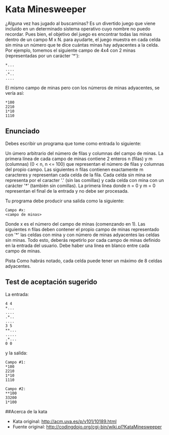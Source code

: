 # Kata Minesweeper

¿Alguna vez has jugado al buscaminas? Es un divertido juego que viene incluído en un determinado sistema operativo cuyo nombre no puedo recordar. Pues bien, el objetivo del juego es encontrar todas las minas dentro de un campo M x N. para ayudarte, el juego muestra en cada celda sin mina un número que te dice cuántas minas hay adyacentes a la celda. Por ejemplo, tomemos el siguiente campo de 4x4 con 2 minas (representadas por un carácter '*'):
```
*...
....
.*..
....
```

El mismo campo de minas pero con los números de minas adyacentes, se vería así:
```
*100
2210
1*10
1110
```

## Enunciado
Debes escribir un programa que tome como entrada lo siguiente:

Un úmero arbitrario del número de filas y columnas del campo de minas. La primera línea de cada campo de minas contiene 2 enteros n (filas) y m (columnas) (0 < n, n <= 100) que representan el número de filas y columnas del propio campo. Las siguientes n filas contienen exactamente m caracteres y representan cada celda de la fila. Cada celda sin mina se representa por el caracter '.' (sin las comillas) y cada celda con mina con un carácter '*' (también sin comillas). La primera línea donde n = 0 y m = 0 representan el final de la entrada y no debe ser procesada.

Tu programa debe producir una salida como la siguiente:
```
Campo #x:
<campo de minas>
```

Donde x es el número del campo de minas (comenzando en 1). Las siguientes n filas deben contener el propio campo de minas representado con '*' las celdas con mina y con número de minas adyacentes las celdas sin minas. 
Todo esto, deberás repetirlo por cada campo de minas definido en la entrada del usuario.
Debe haber una línea en blanco entre cada campo de minas.

Pista
Como habrás notado, cada celda puede tener un máximo de 8 celdas adyacentes.
## Test de aceptación sugerido
La entrada:
```
4 4
*...
....
.*..
....
3 5
**...
.....
.*...
0 0
```
y la salida:
```
Campo #1:
*100
2210
1*10
1110
```
```
Campo #2:
**100
33200
1*100
```
##Acerca de la kata
* Kata original: http://acm.uva.es/p/v101/10189.html
* Fuente original: http://codingdojo.org/cgi-bin/wiki.pl?KataMinesweeper